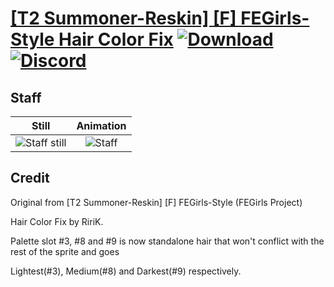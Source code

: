 # [\[T2 Summoner-Reskin\] \[F\] FEGirls-Style Hair Color Fix](./) [![Download](https://img.shields.io/badge/Download--red?style=social&logo=github)](https://minhaskamal.github.io/DownGit/#/home?url=https://github.com/Klokinator/FE-Repo/tree/main/Battle%20Animations%2FMagi%20-%20Dark-Type%2F%5BT2%20Summoner-Reskin%5D%20%5BF%5D%20FEGirls-Style%20Hair%20Color%20Fix%2F7.%20Staff) [![Discord](https://img.shields.io/badge/Discord--blue?style=social&logo=discord)](https://discord.gg/C7VNGnyTPA)

## Staff

| Still | Animation |
| :---: | :-------: |
| ![Staff still](./Staff_000.png) | ![Staff](./Staff.gif) |

## Credit

Original from [T2 Summoner-Reskin] [F] FEGirls-Style (FEGirls Project)

Hair Color Fix by RiriK.

Palette slot #3, #8 and #9 is now standalone hair that won't conflict with the rest of the sprite and goes

Lightest(#3), Medium(#8) and Darkest(#9) respectively.
